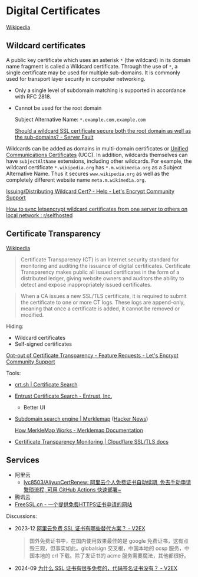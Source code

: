 # Digital Certificates
[Wikipedia](https://en.wikipedia.org/wiki/Public_key_certificate)



## Wildcard certificates
A public key certificate which uses an asterisk `*` (the wildcard) in its domain name fragment is called a Wildcard certificate. Through the use of `*`, a single certificate may be used for multiple sub-domains. It is commonly used for transport layer security in computer networking.

- Only a single level of subdomain matching is supported in accordance with RFC 2818.
- Cannot be used for the root domain

  Subject Alternative Name: `*.example.com,example.com`

  [Should a wildcard SSL certificate secure both the root domain as well as the sub-domains? - Server Fault](https://serverfault.com/questions/310530/should-a-wildcard-ssl-certificate-secure-both-the-root-domain-as-well-as-the-sub)

Wildcards can be added as domains in multi-domain certificates or [Unified Communications Certificates](https://en.wikipedia.org/wiki/Unified_Communications_Certificate "Unified Communications Certificate") (UCC). In addition, wildcards themselves can have `subjectAltName` extensions, including other wildcards. For example, the wildcard certificate `*.wikipedia.org` has `*.m.wikimedia.org` as a Subject Alternative Name. Thus it secures `www.wikipedia.org` as well as the completely different website name `meta.m.wikimedia.org`.

[Issuing/Distributing Wildcard Cert? - Help - Let's Encrypt Community Support](https://community.letsencrypt.org/t/issuing-distributing-wildcard-cert/132244)

[How to sync letsencrypt wildcard certificates from one server to others on local network : r/selfhosted](https://www.reddit.com/r/selfhosted/comments/137psu9/how_to_sync_letsencrypt_wildcard_certificates/)

## Certificate Transparency
[Wikipedia](https://community.letsencrypt.org/t/opt-out-of-certificate-transparency/58046)

> Certificate Transparency (CT) is an Internet security standard for monitoring and auditing the issuance of digital certificates. Certificate Transparency makes public all issued certificates in the form of a distributed ledger, giving website owners and auditors the ability to detect and expose inappropriately issued certificates.

> When a CA issues a new SSL/TLS certificate, it is required to submit the certificate to one or more CT logs. These logs are append-only, meaning that once a certificate is added, it cannot be removed or modified.

Hiding:
- Wildcard certificates
- Self-signed certificates

[Opt-out of Certificate Transparency - Feature Requests - Let's Encrypt Community Support](https://community.letsencrypt.org/t/opt-out-of-certificate-transparency/58046)

Tools:
- [crt.sh | Certificate Search](https://crt.sh/)
- [Entrust Certificate Search - Entrust, Inc.](https://ui.ctsearch.entrust.com/ui/ctsearchui)
  - Better UI
- [Subdomain search engine | Merklemap](https://www.merklemap.com/) ([Hacker News](https://news.ycombinator.com/item?id=41476383))
  
  [How MerkleMap Works - Merklemap Documentation](https://www.merklemap.com/documentation/how-it-works)
- [Certificate Transparency Monitoring | Cloudflare SSL/TLS docs](https://developers.cloudflare.com/ssl/edge-certificates/additional-options/certificate-transparency-monitoring/)

## Services
- 阿里云
  - [lyc8503/AliyunCertRenew: 阿里云个人免费证书自动续期, 免去手动申请繁琐流程, 可用 GitHub Actions 快速部署~](https://github.com/lyc8503/AliyunCertRenew)
- 腾讯云
- [FreeSSL.cn - 一个提供免费HTTPS证书申请的网站](https://freessl.cn/)

Discussions:
- 2023-12 [阿里云免费 SSL 证书有哪些替代方案？ - V2EX](https://v2ex.com/t/999627)

  > 国外免费证书中，在国内使用效果最佳的是 google 免费证书，这有点毁三观，但事实如此。globalsign 交叉根，中国本地的 ocsp 服务，中国本地的 crl 下载。除了发证书的 acme 服务需要魔法，其他都很好。

- 2024-09 [为什么 SSL 证书有很多免费的，代码签名证书没有？ - V2EX](https://www.v2ex.com/t/1075481#reply6)